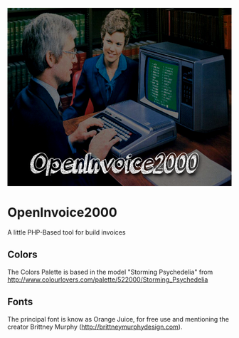 <p align="center">
<img width="600" height="400" src="https://raw.githubusercontent.com/davidjguru/OpenInvoice2000/master/images/openInvoice_base_600x400_title.png">
</p>

# OpenInvoice2000
A little PHP-Based tool for build invoices 

## Colors
The Colors Palette is based in the model "Storming Psychedelia" from http://www.colourlovers.com/palette/522000/Storming_Psychedelia

## Fonts
The principal font is know as Orange Juice, for free use and mentioning the creator Brittney Murphy (http://brittneymurphydesign.com).
